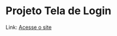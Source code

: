 # Projeto Tela de Login
Link: <a href="https://andre-santos-de-souza.github.io/Projeto-Pagina-de-Login/" target="_blank">Acesse o site</a> 